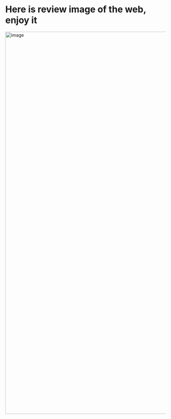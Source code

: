 # Here is review image of the web, enjoy it
<img width="1910" height="1197" alt="image" src="https://github.com/user-attachments/assets/fd336483-11af-4451-b60d-c35c7e1f7edf" />
